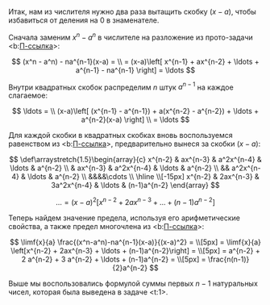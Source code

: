 Итак, нам из числителя нужно два раза вытащить скобку $(x-a)$, чтобы избавиться от деления на $0$ в знаменателе.

Сначала заменим $x^n - a^n$ в числителе на разложение из прото-задачи <b:[П-ссылка](advanced/proto/common/power-diff)>:

$$ (x^n - a^n) - na^{n-1}(x-a) = \\ = (x-a)\left[ x^{n-1} + ax^{n-2} + \ldots + a^{n-1} - na^{n-1} \right] = \ldots $$

Внутри квадратных скобок распределим $n$ штук $a^{n-1}$ на каждое слагаемое:

$$ \ldots = \\ (x-a)\left[ (x^{n-1} - a^{n-1}) + a(x^{n-2} - a^{n-2}) + \ldots + a^{n-2}(x-a) \right] \\ = \ldots $$

Для каждой скобки в квадратных скобках вновь воспользуемся равенством из <b:[П-ссылка](advanced/proto/common/power-diff)>, предварительно вынеся за скобки $(x-a)$:

$$
\def\arraystretch{1.5}\begin{array}{c}
x^{n-2} & ax^{n-3} & a^2x^{n-4} & \ldots & a^{n-2}
\\
& ax^{n-3} & a^2x^{n-4} & \ldots & a^{n-2}
\\
&& a^2x^{n-4} & \ldots & a^{n-2}
\\
&&&&\cdots
\\
\hline
\\[-15px]
x^{n-2} & 2ax^{n-3} & 3a^2x^{n-4} & \ldots & (n-1)a^{n-2}
\end{array}
$$

$$ \ldots = (x-a)^2\left[ x^{n-2} + 2ax^{n-3} + \ldots + (n-1)a^{n-2} \right] $$

Теперь найдем значение предела, используя его арифметические свойства, а также предел многочлена из <b:[П-ссылка](advanced/proto/f-lim/elementary)>:

$$ \limf{x}{a} \frac{(x^n-a^n)-na^{n-1}(x-a)}{(x-a)^2} = \\[5px] = \limf{x}{a} \left[x^{n-2} + 2ax^{n-3} + \ldots + (n-1)a^{n-2}\right] = \\[5px] = a^{n-2} + 2 a^{n-2} + 3 a^{n-2} + \ldots + (n-1)a^{n-2} = \\[5px] = \frac{n(n-1)}{2}a^{n-2} $$

Выше мы воспользовались формулой суммы первых $n-1$ натуральных чисел, которая была выведена в задаче <t:1>.